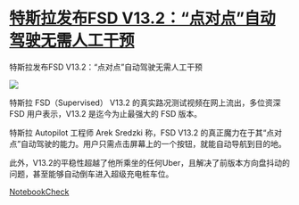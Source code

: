 # [特斯拉发布FSD V13.2：“点对点”自动驾驶无需人工干预](https://github.com/jaaleng/jaaleng.github.io/issues/109)

特斯拉发布FSD V13.2：“点对点”自动驾驶无需人工干预

![](https://pic.superbed.cc/item/674d25bffa9f77b4dc6758b5.jpg)


特斯拉 FSD（Supervised） V13.2 的真实路况测试视频在网上流出，多位资深 FSD 用户表示，V13.2 是迄今为止最强大的 FSD 版本。

特斯拉 Autopilot 工程师 Arek Sredzki 称，FSD V13.2 的真正魔力在于其“点对点”自动驾驶的能力。用户只需点击屏幕上的一个按钮，就能自动导航到目的地。

此外，V13.2的平稳性超越了他所乘坐的任何Uber，且解决了前版本方向盘抖动的问题，甚至能够自动倒车进入超级充电桩车位。

[NotebookCheck](https://www.notebookcheck.net/Tesla-releases-FSD-V13-2-with-full-parking-automation-and-three-point-turns-to-HW4-vehicles.925912.0.html)
